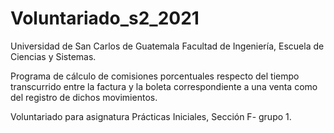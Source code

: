 # Voluntariado_s2_2021
Universidad de San Carlos de Guatemala
Facultad de Ingeniería, Escuela de Ciencias y Sistemas.

Programa de cálculo de comisiones porcentuales respecto del tiempo transcurrido entre la factura y la boleta correspondiente a una venta como del registro de dichos movimientos.

Voluntariado para asignatura Prácticas Iniciales, Sección F- grupo 1.
